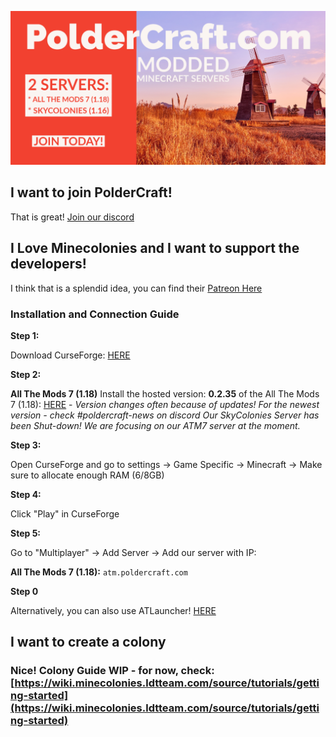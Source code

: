 ![PolderCraft](./images/poldercraft.png)


## I want to join PolderCraft!

That is great! [Join our discord](https://discord.gg/XDhCNBXbUG)

## I Love Minecolonies and I want to support the developers!

I think that is a splendid idea, you can find their [Patreon Here](https://www.patreon.com/minecolonies)

### Installation and Connection Guide

**Step 1:**

Download CurseForge: [HERE](https://download.curseforge.com/) 

**Step 2:**

**All The Mods 7 (1.18)**
Install the hosted version: **0.2.35** of the All The Mods 7 (1.18): [HERE](https://www.curseforge.com/minecraft/modpacks/all-the-mods-7) - 
*Version changes often because of updates! For the newest version - check #poldercraft-news on discord*
*Our SkyColonies Server has been Shut-down! We are focusing on our ATM7 server at the moment.*


**Step 3:**

Open CurseForge and go to settings -> Game Specific -> Minecraft -> Make sure to allocate enough RAM (6/8GB)

**Step 4:**

Click "Play" in CurseForge

**Step 5:**

Go to "Multiplayer" -> Add Server -> Add our server with IP: 

**All The Mods 7 (1.18):** `atm.poldercraft.com`

**Step 0**

Alternatively, you can also use ATLauncher! [HERE](https://atlauncher.com/)


## I want to create a colony

### Nice! Colony Guide WIP -  for now, check: [https://wiki.minecolonies.ldtteam.com/source/tutorials/getting-started](https://wiki.minecolonies.ldtteam.com/source/tutorials/getting-started)
